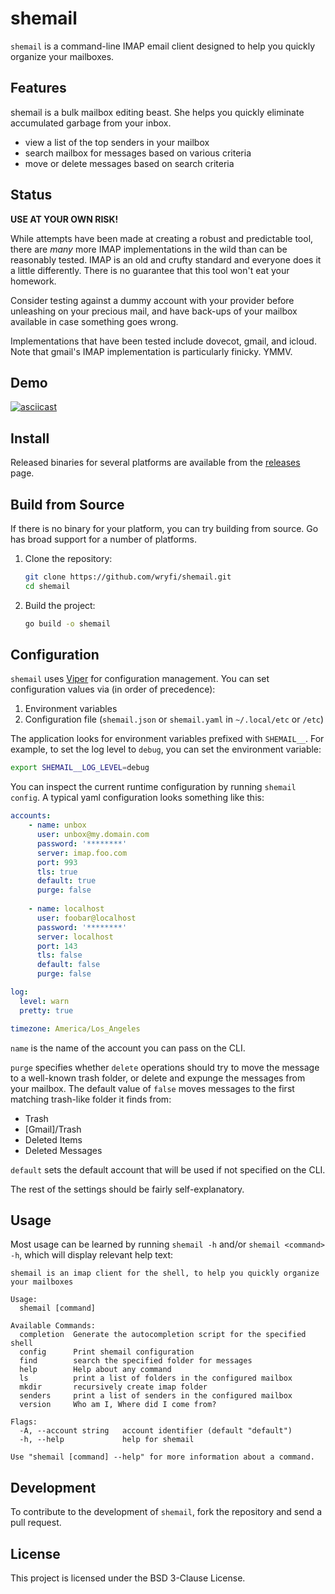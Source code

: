 # shemail

`shemail` is a command-line IMAP email client designed to help you quickly organize your mailboxes.

## Features

shemail is a bulk mailbox editing beast. She helps you quickly eliminate accumulated
garbage from your inbox.

- view a list of the top senders in your mailbox
- search mailbox for messages based on various criteria
- move or delete messages based on search criteria

## Status

**USE AT YOUR OWN RISK!**

While attempts have been made at creating a robust and predictable tool, there are 
_many_ more IMAP implementations in the wild than can be reasonably tested.
IMAP is an old and crufty standard and everyone does it a little differently.
There is no guarantee that this tool won't eat your homework.

Consider testing against a dummy account with your provider before unleashing 
on your precious mail, and have back-ups of your mailbox available in case
something goes wrong.

Implementations that have been tested include dovecot, gmail, and icloud. Note that
gmail's IMAP implementation is particularly finicky. YMMV.

## Demo

[![asciicast](https://asciinema.org/a/689345.svg)](https://asciinema.org/a/689345)

## Install

Released binaries for several platforms are available from the [releases](https://github.com/wryfi/shemail/releases) page.

## Build from Source

If there is no binary for your platform, you can try building from source. Go has
broad support for a number of platforms.

1. Clone the repository:
   ```sh
   git clone https://github.com/wryfi/shemail.git
   cd shemail
   ```

2. Build the project:
   ```sh
   go build -o shemail
   ```

## Configuration

`shemail` uses [Viper](https://github.com/spf13/viper) for configuration management. You can set configuration values via (in order of precedence):

1. Environment variables
1. Configuration file (`shemail.json` or `shemail.yaml` in `~/.local/etc` or `/etc`)

The application looks for environment variables prefixed with `SHEMAIL__`. For example, to set the log level to `debug`, you can set the environment variable:

```sh
export SHEMAIL__LOG_LEVEL=debug
```

You can inspect the current runtime configuration by running `shemail config`.
A typical yaml configuration looks something like this:

```yaml
accounts:
    - name: unbox
      user: unbox@my.domain.com
      password: '********'
      server: imap.foo.com
      port: 993
      tls: true
      default: true
      purge: false
      
    - name: localhost
      user: foobar@localhost
      password: '********'
      server: localhost
      port: 143
      tls: false
      default: false
      purge: false

log:
  level: warn
  pretty: true

timezone: America/Los_Angeles
```

`name` is the name of the account you can pass on the CLI.

`purge` specifies whether `delete` operations should try to move the message to a
well-known trash folder, or delete and expunge the messages from your mailbox.
The default value of `false` moves messages to the first matching trash-like
folder it finds from:

- Trash
- [Gmail]/Trash
- Deleted Items
- Deleted Messages

`default` sets the default account that will be used if not specified on the CLI.

The rest of the settings should be fairly self-explanatory.

## Usage

Most usage can be learned by running `shemail -h` and/or `shemail <command> -h`,
which will display relevant help text:

```
shemail is an imap client for the shell, to help you quickly organize your mailboxes

Usage:
  shemail [command]

Available Commands:
  completion  Generate the autocompletion script for the specified shell
  config      Print shemail configuration
  find        search the specified folder for messages
  help        Help about any command
  ls          print a list of folders in the configured mailbox
  mkdir       recursively create imap folder
  senders     print a list of senders in the configured mailbox
  version     Who am I, Where did I come from?

Flags:
  -A, --account string   account identifier (default "default")
  -h, --help             help for shemail

Use "shemail [command] --help" for more information about a command.
```

## Development

To contribute to the development of `shemail`, fork the repository and send a pull request.

## License

This project is licensed under the BSD 3-Clause License.